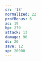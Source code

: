 ```yaml
---
cr: '18'
normalized: 22
profBonus: 6
ac: 19
hp: 270
attack: 13
damage: 90
dc: 20
save: 12
xp: 20000
---
```

